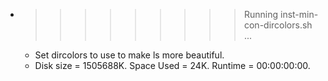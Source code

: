 * >>>>>>>>> Running inst-min-con-dircolors.sh ...
  * Set dircolors to use  to make ls more beautiful.
  * Disk size = 1505688K. Space Used = 24K. Runtime = 00:00:00:00.

